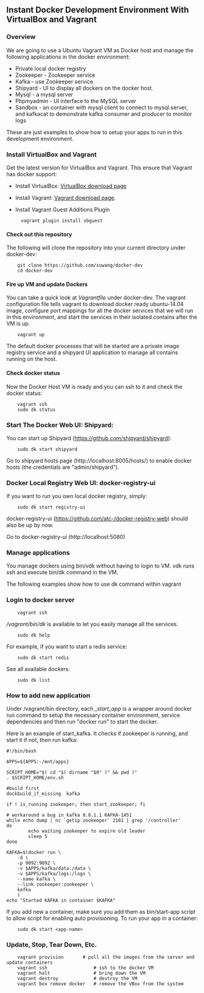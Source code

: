 ## Instant Docker Development Environment With VirtualBox and Vagrant

### Overview

We are going to use a Ubuntu Vagrant VM as Docker host and manage the following applications in the docker environment:

* Private local docker registry
* Zookeeper - Zookeeper service
* Kafka - use Zookeeper service 
* Shipyard - UI to display all dockers on the docker host. 
* Mysql - a mysql server
* Phpmyadmin - UI interface to the MySQL server
* Sandbox - an container with mysql client to connect to mysql server, and kafkacat to demonstrate kafka consumer and producer to monitor logs

These are just examples to show how to setup your apps to run in this development environment. 
 
### Install VirtualBox and Vagrant

Get the latest version for VirtualBox and Vagrant. This ensure that Vagrant has docker support:

* Install VirtualBox: [VirtualBox download page](https://www.virtualbox.org/wiki/Downloads)
* Install Vagrant: [Vagrant download page](http://www.vagrantup.com/downloads.html).
* Install Vagrant Guest Additions Plugin

        vagrant plugin install vbguest

#### Check out this repository

The following will clone the repository into your current directory under docker-dev:

        git clone https://github.com/xuwang/docker-dev
        cd docker-dev

#### Fire up VM and update Dockers

You can take a quick look at *Vagrantfile* under docker-dev. The vagrant configuration file tells vagrant to
download docker ready ubuntu-14.04 image, configure port mappings for all the docker services that
we will run in this environment, and start the services in their isolated contains after the VM is up.

        vagrant up

The default docker processes that will be started are a private image registry service and a shipyard UI application to manage all contains running on the host.

#### Check docker status
Now the Docker Host VM is ready and you can ssh to it and check the docker status:

		vagrant ssh
		sudo dk status

### Start The Docker Web UI: Shipyard:

You can start up Shipyard (https://github.com/shipyard/shipyard):

		sudo dk start shipyard

Go to shipyard hosts page (http://localhost:8005/hosts/) to enable docker hosts (the credentials are "admin/shipyard").

### Docker Local Registry Web UI: docker-registry-ui

If you want to run you own local docker registry, simply:

		sudo dk start registry-ui
		
docker-registry-ui (https://github.com/atc-/docker-registry-web) should also be up by now.

Go to docker-registry-ui (http://localhost:5080)

### Manage applications

You manage dockers using bin/vdk without having to login to VM. vdk runs ssh and execute  bin/dk command in the VM.

The following examples show how to use dk command within vagrant

### Login to docker server
        vagrant ssh

*/vagrant/bin/dk* is available to let you easily manage all the services.

        sudo dk help

For example, if you want to start a redis service:

        sudo dk start redis

See all available dockers:

        sudo dk list

### How to add new application 

Under /vagrant/bin directory, each *_start_app* is a wrapper around docker run command to setup the necessary container environment, service dependencies and then run "docker run" to start the docker. 

Here is an example of start_kafka. It checks if zookeeper is running, and start it if not, then run kafka:
	
	#!/bin/bash

	APPS=${APPS:-/mnt/apps}

	SCRIPT_HOME="$( cd "$( dirname "$0" )" && pwd )"
	. $SCRIPT_HOME/env.sh

	#build first
	dockbuild_if_missing  kafka

	if ! is_running zookeeper; then start_zookeeper; fi

	# workaround a bug in kafka 0.8.1.1 KAFKA-1451 
	while echo dump | nc `getip zookeeper` 2181 | grep '/controller'
	do
	        echo waiting zookeeper to expire old leader
	        sleep 5
	done

	KAFKA=$(docker run \
		-d \
		-p 9092:9092 \
		-v $APPS/kafka/data:/data \
		-v $APPS/kafka/logs:/logs \
		--name kafka \
		--link zookeeper:zookeeper \
		kafka
	    )
	echo "Started KAFKA in container $KAFKA"


If you add new a container, make sure you add them as bin/start-app script to allow script for enabling auto provisioning. To run your app in a container:

        sudo dk start <app-name>

### Update, Stop, Tear Down, Etc.

        vagrant provision		# pull all the images from the server and update containers
        vagrant ssh					# ssh to the docker VM
        vagrant halt				# bring down the VM
        vagrant destroy         	# destroy the VM
        vagrant box remove docker	# remove the VBox from the system


